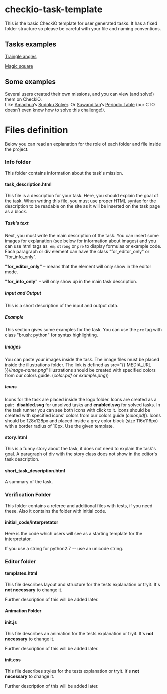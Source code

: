 checkio-task-template
=====================

This is the basic CheckiO template for user generated tasks.
It has a fixed folder structure so please be careful with
your file and naming conventions.


## Tasks examples

[Traingle angles](https://github.com/Bryukh-Checkio-Tasks/checkio-task-triangle-angles)  

[Magic square](https://github.com/Bryukh-Checkio-Tasks/checkio-task-magic-square)


## Some examples

Several users created their own missions, and you can view (and solve!) them on CheckiO.  
Like [Amachua](http://www.checkio.org/user/Amachua/)’s [Sudoku Solver](http://www.checkio.org/mission/sudokusolver/). Or [Suwanditan](http://www.checkio.org/user/suwanditan/)’s [Periodic Table](http://www.checkio.org/mission/periodic-table/) (our CTO doesn’t even know how to solve this challenge!).


# Files definition

Below you can read an explanation for the role of each folder and file inside the project.

### Info folder

This folder contains information about the task's mission.

#### task_description.html

This file is a description for your task.
Here, you should explain the goal of the task.
When writing this file, you must use proper HTML syntax for the description to
be readable on the site as it will be inserted on the task page as a block.

##### Task's text
Next, you must write the main description of the task.
You can insert some images for explanation (see below for
information about images) and you can use html tags as 
```em```, ```strong``` or ```pre``` to display formulas or example code.
Each paragraph or div element can have the class
"for_editor_only" or "for_info_only".

**"for\_editor\_only"** – means that the element will only show in the editor mode.

**"for\_info\_only"** – will only show up in the main task description.

##### Input and Output
This is a short description of the input and output data.

##### Example
This section gives some examples for the task.
You can use the ```pre``` tag with class "brush: python" for syntax highlighting.

##### Images
You can paste your images inside the task.
The image files must be placed inside the illustrations folder.
The link is defined as src="{{ MEDIA_URL }}/*image-name.png*"
Illustrations should be created with specified colors from our colors guide. (*color.pdf* or *example.png*))

##### Icons
Icons for the task are placed inside the logo folder.
Icons are created as a pair: 
**disabled.svg** for unsolved tasks and **enabled.svg** for solved tasks.
In the task runner you can see both icons with click to it.
Icons should be created with specified icons' colors from our colors
guide (*color.pdf*).
Icons should be 128x128px and placed inside a grey color block (size 116x116px) with a border radius of 10px.
Use the given template.

#### story.html
This is a funny story about the task, it does not need to
explain the task's goal. A paragraph of div with the story
class does not show in the editor's task description.

#### short_task_description.html
A summary of the task.

### Verification Folder

This folder contains a referee and additional files with tests, if you need these. Also it contains the folder with initial code.

#### initial_code/interpretator

Here is the code which users will see as a starting template for the interpretator.

If you use a string for python2.7 -- use an unicode string.

### Editor folder


#### templates.html

This file describes layout and structure for the tests explanation or tryit.
It's **not necessary** to change it.

Further description of this will be added later.


#### Animation Folder

#### init.js

This file describes an animation for the tests explanation or tryit.
It's **not necessary** to change it.

Further description of this will be added later.

#### init.css

This file describes styles for the tests explanation or tryit.
It's **not necessary** to change it.

Further description of this will be added later.


